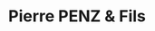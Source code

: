 ---
title: "Pierre PENZ & Fils"
url: /saint-gervais-les-bains/pierre-penz-und-fils-route-de-saint-nicolas-de-veroce/
shop: Ski
---